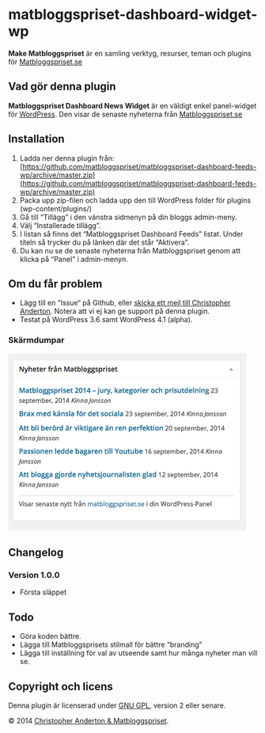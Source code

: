 matbloggspriset-dashboard-widget-wp
===================================
 
**Make Matbloggspriset** är en samling verktyg, resurser, teman och plugins för [Matbloggspriset.se](http://matbloggspriset.se)


## Vad gör denna plugin ##

**Matbloggspriset Dashboard News Widget** är en väldigt enkel panel-widget för [WordPress](https://www.wordpress.org). Den visar de senaste nyheterna från [Matbloggspriset.se](http://matbloggspriset.se)


## Installation ##

1. Ladda ner denna plugin från: [https://github.com/matbloggspriset/matbloggspriset-dashboard-feeds-wp/archive/master.zip](https://github.com/matbloggspriset/matbloggspriset-dashboard-feeds-wp/archive/master.zip)
2. Packa upp zip-filen och ladda upp den till WordPress folder för plugins (wp-content/plugins/)
3. Gå till “Tillägg” i den vänstra sidmenyn på din bloggs admin-meny. 
4. Välj “Installerade tillägg”.
5. I listan så finns det “Matbloggspriset Dashboard Feeds” listat. Under titeln så trycker du på länken där det står “Aktivera”.
6. Du kan nu se de senaste nyheterna från Matbloggspriset genom att klicka på “Panel” i admin-menyn.

## Om du får problem ##
- Lägg till en “Issue“ på Github, eller [skicka ett mejl till Christopher Anderton](mailto:christopher@deluxive.se). Notera att vi ej kan ge support på denna plugin. 
- Testat på WordPress 3.6 samt WordPress 4.1 (alpha).



### Skärmdumpar ##

![image](https://raw.githubusercontent.com/matbloggspriset/matbloggspriset-dashboard-feeds-wp/master/screenshot.png)


## Changelog ##


### Version 1.0.0 ###

* Första släppet

## Todo ##

- Göra koden bättre.
- Lägga till Matbloggsprisets stilmall för bättre “branding”
- Lägga till inställning för val av utseende samt hur många nyheter man vill se.


## Copyright och licens ##

Denna plugin är licenserad under [GNU GPL](http://www.gnu.org/licenses/old-licenses/gpl-2.0.html), version 2 eller senare.

&copy; 2014 [Christopher Anderton & Matbloggspriset](http://matbloggspriset.se).
